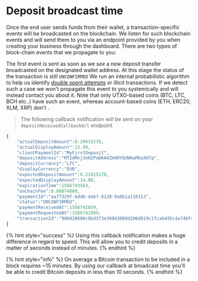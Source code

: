 # Deposit broadcast time

Once the end user sends funds from their wallet, a transaction-specific events will be broadcasted on the blockchain. We listen for such blockchain events and will send them to you via an endpoint provided by you when creating your business through the dashboard. There are two types of block-chain events that we propagate to you:  
  
The first event is sent as soon as we _see_ a new deposit transfer broadcasted on the designated wallet address. At this stage the status of the transaction is still `UNCONFIRMED` We run an internal probabilistic algorithm to help us identify [double spent attempts](https://coinsutra.com/bitcoin-double-spending/) or illicit transactions. If we detect such a case we won't propagate this event to you systemically and will instead contact you about it. Note that only UTXO-based coins \(BTC, LTC, BCH etc..\) have such an event, whereas account-based coins \(ETH, ERC20, XLM, XRP\) don't .

> The following callback notification will be sent on your `depositReceivedCallbackUrl` endpoint

```javascript
{  
    "actualDepositAmount":0.20915278,
    "actualDisplayAmount":13.99,
    "clientPaymentId":"MyFirstDeposit",
    "depositAddress":"MT2dMnj3eH2PabKA4ZH4RYQdWAaMkoXbTq",
    "depositCurrency":"LTC",
    "displayCurrency":"EUR",
    "expectedDepositAmount":0.21015278,
    "expectedDisplayAmount":14.00,
    "expirationTime":1566743563,
    "onChainFee":0.00074800,
    "paymentId":"aa77329f-bddb-4ab7-8128-9a9b1a116113",
    "status":"UNCONFIRMED",
    "paymentReceivedAt":1566742859,
    "paymentRequestedAt":1566741899,
    "transactionId":"900420600c0bd373e30043089d206d919c1fca6495c4a740f42b3803daa5b980"
}
```

{% hint style="success" %}
Using this callback notification makes a huge difference in regard to speed. This will allow you to credit deposits in a matter of seconds instead of minutes.
{% endhint %}

{% hint style="info" %}
On average a Bitcoin transaction to be included in a block requires ~15 minutes. By using our callback at broadcast time you'll be able to credit Bitcoin deposits in less than 10 seconds.
{% endhint %}



